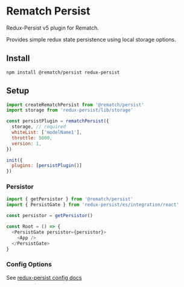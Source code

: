 # Rematch Persist

Redux-Persist v5 plugin for Rematch.

Provides simple redux state persistence using local storage options.

## Install

```
npm install @rematch/persist redux-persist
```

## Setup

```js
import createRematchPersist from '@rematch/persist'
import storage from 'redux-persist/lib/storage'

const persistPlugin = rematchPersist({
  storage, // required
  whiteList: ['modelName1'],
  throttle: 5000,
  version: 1,
})

init({
  plugins: [persistPlugin()]
})
```

### Persistor

```js
import { getPersistor } from '@rematch/persist'
import { PersistGate } from 'redux-persist/es/integration/react'

const persistor = getPersistor()

const Root = () => {
  <PersistGate persistor={persistor}>
    <App />
  </PersistGate>
}
```

### Config Options

See [redux-persist config docs](https://github.com/rt2zz/redux-persist/blob/master/docs/api.md#type-persistconfig)
